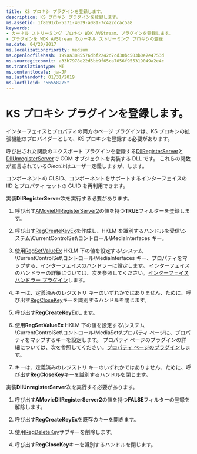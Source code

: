 ```yaml
---
title: KS プロキシ プラグインを登録します。
description: KS プロキシ プラグインを登録します。
ms.assetid: 1f8691cb-5371-4039-a081-7c422dcac5a8
keywords:
- カーネル ストリーミング プロキシ WDK AVStream、プラグインを登録します。
- プラグインを WDK AVStream のカーネル ストリーミング プロキシの登録
ms.date: 04/20/2017
ms.localizationpriority: medium
ms.openlocfilehash: 199aa3085576dbf2242d7cd30bc503b0e7e4753d
ms.sourcegitcommit: a33b7978e22d5bb9f65ca7056f955319049a2e4c
ms.translationtype: MT
ms.contentlocale: ja-JP
ms.lasthandoff: 01/31/2019
ms.locfileid: "56558275"
---
```

# <a name="registering-ks-proxy-plug-ins"></a>KS プロキシ プラグインを登録します。


インターフェイスとプロパティの両方のページ プラグインは、KS プロキシの拡張機能のプロバイダーとして、KS プロキシを登録する必要があります。

呼び出された関数のエクスポート プラグインを登録する[DllRegisterServer](https://go.microsoft.com/fwlink/p/?linkid=106441)と[DllUnregisterServer](https://go.microsoft.com/fwlink/p/?linkid=106443)で COM オブジェクトを実装する DLL です。 これらの関数が宣言されている*Olectl.h*はユーザー定義しますが、します。

コンポーネントの CLSID、コンポーネントをサポートするインターフェイスの IID とプロパティ セットの GUID を再利用できます。

実装**DllRegisterServer**次を実行する必要があります。

1.  呼び出す[AMovieDllRegisterServer2](https://go.microsoft.com/fwlink/p/?linkid=106448)の値を持つ**TRUE**フィルターを登録します。

2.  呼び出す[RegCreateKeyEx](https://go.microsoft.com/fwlink/p/?linkid=106454)を作成し、HKLM を識別するハンドルを受信\\システム\\CurrentControlSet\\コントロール\\MediaInterfaces キー。

3.  使用[RegSetValueEx](https://go.microsoft.com/fwlink/p/?linkid=106447) HKLM 下の値を設定する\\システム\\CurrentControlSet\\コントロール\\MediaInterfaces キー、プロパティをマップする、インターフェイスのハンドラーに設定します。 インターフェイスのハンドラーの詳細については、次を参照してください。[インターフェイス ハンドラー プラグイン](interface-handler-plug-in.md)します。

4.  キーは、定義済みのレジストリ キーのいずれかではありません、ために、呼び出す[RegCloseKey](https://go.microsoft.com/fwlink/p/?linkid=106444)キーを識別するハンドルを閉じます。

5.  呼び出す**RegCreateKeyEx**します。

6.  使用**RegSetValueEx** HKLM 下の値を設定する\\システム\\CurrentControlSet\\コントロール\\MediaSets\\プロパティ ページに、プロパティをマップするキーを設定します。 プロパティ ページのプラグインの詳細については、次を参照してください。[プロパティ ページのプラグイン](property-page-plug-in.md)します。

7.  キーは、定義済みのレジストリ キーのいずれかではありません、ために、呼び出す**RegCloseKey**キーを識別するハンドルを閉じます。

実装**DllUnregisterServer**次を実行する必要があります。

1.  呼び出す**AMovieDllRegisterServer2**の値を持つ**FALSE**フィルターの登録を解除します。

2.  呼び出す**RegCreateKeyEx**を既存のキーを開きます。

3.  使用[RegDeleteKey](https://go.microsoft.com/fwlink/p/?linkid=106446)サブキーを削除します。

4.  呼び出す**RegCloseKey**キーを識別するハンドルを閉じます。

 

 




